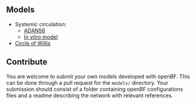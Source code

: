 ## Models

- Systemic circulation:
  - [ADAN56](boileau2015/adan56)
  - [In vitro model](matthys2007)
- [Circle of Willis](alastruey2007)

## Contribute

You are welcome to submit your own models developed with openBF. This can be done through a pull request for the `models/` directory. Your submission should consist of a folder containing openBF configurations files and a readme describing the network with relevant references.
